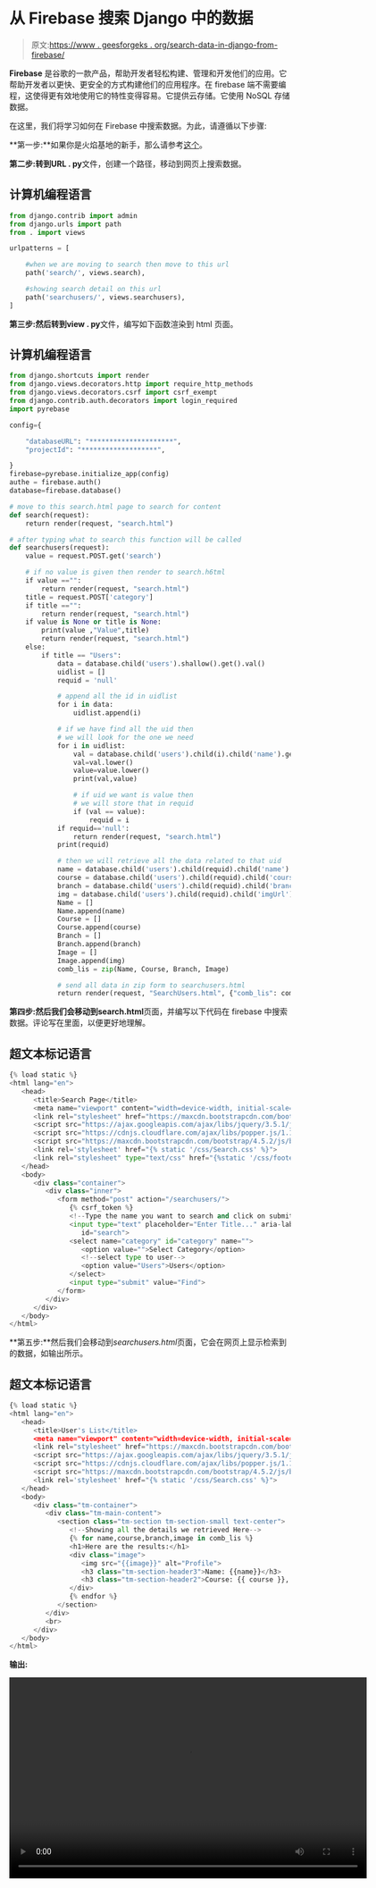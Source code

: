 # 从 Firebase 搜索 Django 中的数据

> 原文:[https://www . geesforgeks . org/search-data-in-django-from-firebase/](https://www.geeksforgeeks.org/search-data-in-django-from-firebase/)

**Firebase** 是谷歌的一款产品，帮助开发者轻松构建、管理和开发他们的应用。它帮助开发者以更快、更安全的方式构建他们的应用程序。在 firebase 端不需要编程，这使得更有效地使用它的特性变得容易。它提供云存储。它使用 NoSQL 存储数据。

在这里，我们将学习如何在 Firebase 中搜索数据。为此，请遵循以下步骤:

**第一步:**如果你是火焰基地的新手，那么请参考[这个](https://www.geeksforgeeks.org/create-a-website-using-html-css-and-javascript-that-stores-data-in-firebase/)。

**第二步:**转到**URL . py**文件，创建一个路径，移动到网页上搜索数据。

## 计算机编程语言

```py
from django.contrib import admin
from django.urls import path
from . import views

urlpatterns = [

    #when we are moving to search then move to this url
    path('search/', views.search),

    #showing search detail on this url
    path('searchusers/', views.searchusers),
]
```

**第三步:**然后转到**view . py**文件，编写如下函数渲染到 html 页面。

## 计算机编程语言

```py
from django.shortcuts import render
from django.views.decorators.http import require_http_methods
from django.views.decorators.csrf import csrf_exempt
from django.contrib.auth.decorators import login_required
import pyrebase

config={

    "databaseURL": "*********************",
    "projectId": "*******************",

}
firebase=pyrebase.initialize_app(config)
authe = firebase.auth()
database=firebase.database()

# move to this search.html page to search for content
def search(request):
    return render(request, "search.html")

# after typing what to search this function will be called
def searchusers(request):
    value = request.POST.get('search')

    # if no value is given then render to search.h6tml
    if value =="":
        return render(request, "search.html")
    title = request.POST['category']
    if title =="":
        return render(request, "search.html")
    if value is None or title is None:
        print(value ,"Value",title)
        return render(request, "search.html")
    else:
        if title == "Users":
            data = database.child('users').shallow().get().val()
            uidlist = []
            requid = 'null'

            # append all the id in uidlist
            for i in data:
                uidlist.append(i)

            # if we have find all the uid then
            # we will look for the one we need   
            for i in uidlist:
                val = database.child('users').child(i).child('name').get().val()
                val=val.lower()
                value=value.lower()
                print(val,value)

                # if uid we want is value then
                # we will store that in requid
                if (val == value):
                    requid = i
            if requid=='null':
                return render(request, "search.html")
            print(requid)

            # then we will retrieve all the data related to that uid
            name = database.child('users').child(requid).child('name').get().val()
            course = database.child('users').child(requid).child('course').get().val()
            branch = database.child('users').child(requid).child('branch').get().val()
            img = database.child('users').child(requid).child('imgUrl').get().val()
            Name = []
            Name.append(name)
            Course = []
            Course.append(course)
            Branch = []
            Branch.append(branch)
            Image = []
            Image.append(img)
            comb_lis = zip(Name, Course, Branch, Image)

            # send all data in zip form to searchusers.html
            return render(request, "SearchUsers.html", {"comb_lis": comb_lis})
```

**第四步:**然后我们会移动到**search.html**页面，并编写以下代码在 firebase 中搜索数据。评论写在里面，以便更好地理解。

## 超文本标记语言

```py
{% load static %}
<html lang="en">
   <head>
      <title>Search Page</title>
      <meta name="viewport" content="width=device-width, initial-scale=1.0">
      <link rel="stylesheet" href="https://maxcdn.bootstrapcdn.com/bootstrap/4.5.2/css/bootstrap.min.css">
      <script src="https://ajax.googleapis.com/ajax/libs/jquery/3.5.1/jquery.min.js"></script>
      <script src="https://cdnjs.cloudflare.com/ajax/libs/popper.js/1.16.0/umd/popper.min.js"></script>
      <script src="https://maxcdn.bootstrapcdn.com/bootstrap/4.5.2/js/bootstrap.min.js"></script>
      <link rel='stylesheet' href="{% static '/css/Search.css' %}">
      <link rel="stylesheet" type="text/css" href="{%static '/css/footer.css' %}">
   </head>
   <body>
      <div class="container">
         <div class="inner">
            <form method="post" action="/searchusers/">
               {% csrf_token %}
               <!--Type the name you want to search and click on submit-->
               <input type="text" placeholder="Enter Title..." aria-label="Search.." name="search"
                  id="search">
               <select name="category" id="category" name="">
                  <option value="">Select Category</option>
                  <!--select type to user-->
                  <option value="Users">Users</option>
               </select>
               <input type="submit" value="Find">
            </form>
         </div>
      </div>
   </body>
</html>
```

**第五步:**然后我们会移动到*searchusers.html*页面，它会在网页上显示检索到的数据，如输出所示。

## 超文本标记语言

```py
{% load static %}
<html lang="en">
   <head>
      <title>User's List</title>
      <meta name="viewport" content="width=device-width, initial-scale=1.0">
      <link rel="stylesheet" href="https://maxcdn.bootstrapcdn.com/bootstrap/4.5.2/css/bootstrap.min.css">
      <script src="https://ajax.googleapis.com/ajax/libs/jquery/3.5.1/jquery.min.js"></script>
      <script src="https://cdnjs.cloudflare.com/ajax/libs/popper.js/1.16.0/umd/popper.min.js"></script>
      <script src="https://maxcdn.bootstrapcdn.com/bootstrap/4.5.2/js/bootstrap.min.js"></script>
      <link rel='stylesheet' href="{% static '/css/Search.css' %}">
   </head>
   <body>
      <div class="tm-container">
         <div class="tm-main-content">
            <section class="tm-section tm-section-small text-center">
               <!--Showing all the details we retrieved Here-->
               {% for name,course,branch,image in comb_lis %}
               <h1>Here are the results:</h1>
               <div class="image">
                  <img src="{{image}}" alt="Profile">
                  <h3 class="tm-section-header3">Name: {{name}}</h3>
                  <h3 class="tm-section-header2">Course: {{ course }},  {{ branch }}  </h3>
               </div>
               {% endfor %}
            </section>
         </div>
         <br>
      </div>
   </body>
</html>
```

**输出:**

<video class="wp-video-shortcode" id="video-592043-1" width="640" height="360" preload="metadata" controls=""><source type="video/mp4" src="https://media.geeksforgeeks.org/wp-content/uploads/20210315000536/20210315_000309.mp4?_=1">[https://media.geeksforgeeks.org/wp-content/uploads/20210315000536/20210315_000309.mp4](https://media.geeksforgeeks.org/wp-content/uploads/20210315000536/20210315_000309.mp4)</video>